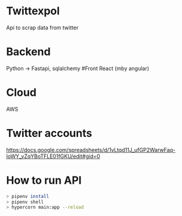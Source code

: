 # Twittexpol
Api to scrap data from twitter

# Backend
Python -> Fastapi, sqlalchemy 
#Front 
React (mby angular)
# Cloud 
AWS


# Twitter accounts 
https://docs.google.com/spreadsheets/d/1vLtqd11J_ufGP2WarwFaq-IoWY_vZqYBoTFLE01fGKU/edit#gid=0


# How to run API

``` Bash
> pipenv install 
> pipenv shell 
> hypercorn main:app --reload
```